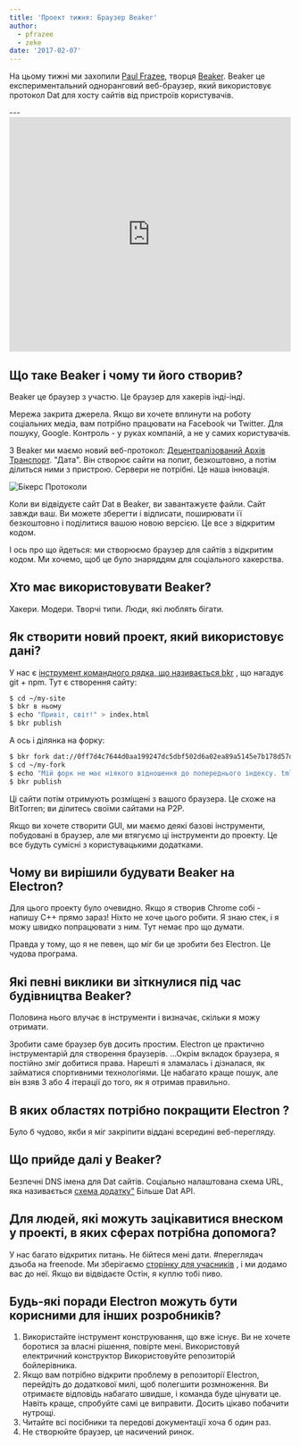 ```yaml
---
title: 'Проект тижня: Браузер Beaker'
author:
  - pfrazee
  - zeke
date: '2017-02-07'
---
```


На цьому тижні ми захопили [Paul Frazee](http://pfrazee.github.io/), творця [Beaker](https://beakerbrowser.com/). Beaker це експериментальний одноранговий веб-браузер, який використовує протокол Dat для хосту сайтів від пристроїв користувачів.

---<iframe width="100%" height="420" src="https://www.youtube.com/embed/Bem9nRpyPEs" frameborder="0" allowfullscreen mark="crwd-mark"></iframe>

## Що таке Beaker і чому ти його створив?

Beaker це браузер з участю. Це браузер для хакерів інді-інді.

Мережа закрита джерела. Якщо ви хочете вплинути на роботу соціальних медіа, вам потрібно працювати на Facebook чи Twitter. Для пошуку, Google. Контроль - у руках компаній, а не у самих користувачів.

З Beaker ми маємо новий веб-протокол: [Децентралізований Архів Транспорт](https://datprotocol.com). "Дата". Він створює сайти на попит, безкоштовно, а потім ділиться ними з пристрою. Сервери не потрібні. Це наша інновація.

![Бікерс Протоколи](https://cloud.githubusercontent.com/assets/2289/22560648/3defed5c-e92a-11e6-93f8-956cafafe3be.jpg)

Коли ви відвідуєте сайт Dat в Beaker, ви завантажуєте файли. Сайт завжди ваш. Ви можете зберегти і відписати, поширювати її безкоштовно і поділитися вашою новою версією. Це все з відкритим кодом.

І ось про що йдеться: ми створюємо браузер для сайтів з відкритим кодом. Ми хочемо, щоб це було знаряддям для соціального хакерства.

## Хто має використовувати Beaker?

Хакери. Модери. Творчі типи. Люди, які люблять бігати.

## Як створити новий проект, який використовує дані?

У нас є [інструмент командного рядка, що називається bkr](https://github.com/beakerbrowser/bkr) , що нагадує git + npm. Тут є створення сайту:

```bash
$ cd ~/my-site
$ bkr в ньому
$ echo "Привіт, світ!" > index.html
$ bkr publish
```

А ось і ділянка на форку:

```bash
$ bkr fork dat://0ff7d4c7644d0aa199247dc5dbf502d6a02ea89a5145e7b178d57db00504cd/ ~/my-fork
$ cd ~/my-fork
$ echo "Мій форк не має ніякого відношення до попереднього індексу. tml!" > index.html
$ bkr publish
```

Ці сайти потім отримують розміщені з вашого браузера. Це схоже на BitTorren; ви ділитесь своїми сайтами на P2P.

Якщо ви хочете створити GUI, ми маємо деякі базові інструменти, побудовані в браузер, але ми втягуємо ці інструменти до проекту. Це все будуть сумісні з користувацькими додатками.

## Чому ви вирішили будувати Beaker на Electron?

Для цього проекту було очевидно. Якщо я створив Chrome собі - напишу C++ прямо зараз! Ніхто не хоче цього робити. Я знаю стек, і я можу швидко попрацювати з ним. Тут немає про що думати.

Правда у тому, що я не певен, що міг би це зробити без Electron. Це чудова програма.

## Які певні виклики ви зіткнулися під час будівництва Beaker?

Половина нього влучає в інструменти і визначає, скільки я можу отримати.

Зробити саме браузер був досить простим. Electron це практично інструментарій для створення браузерів. ...Окрім вкладок браузера, я постійно зміг добитися права. Нарешті я зламалась і дізналася, як займатися спортивними технологіями. Це набагато краще пошук, але він взяв 3 або 4 ітерації до того, як я отримав правильно.

## В яких областях потрібно покращити Electron ?

Було б чудово, якби я міг закріпити віддані всередині веб-перегляду.

## Що прийде далі у Beaker?

Безпечні DNS імена для Dat сайтів. Соціально налаштована схема URL, яка називається [схема додатку"](https://github.com/beakerbrowser/beaker/wiki/App-Scheme) Більше Dat API.

## Для людей, які можуть зацікавитися внеском у проекті, в яких сферах потрібна допомога?

У нас багато відкритих питань. Не бійтеся мені дати. #переглядач дзьоба на freenode. Ми зберігаємо [сторінку для учасників](https://beakerbrowser.com/docs/team.html) , і ми додамо вас до неї. Якщо ви відвідаєте Остін, я куплю тобі пиво.

## Будь-які поради Electron можуть бути корисними для інших розробників?

1. Використайте інструмент конструювання, що вже існує. Ви не хочете боротися за власні рішення, повірте мені. Використовуй електричний конструктор Використовуйте репозиторій бойлерівника.
2. Якщо вам потрібно відкрити проблему в репозиторії Electron, перейдіть до додаткової милі, щоб полегшити розмноження. Ви отримаєте відповідь набагато швидше, і команда буде цінувати це. Навіть краще, спробуйте самі це виправити. Досить цікаво побачити нутрощі.
3. Читайте всі посібники та передові документації хоча б один раз.
4. Не створюйте браузер, це насичений ринок.

